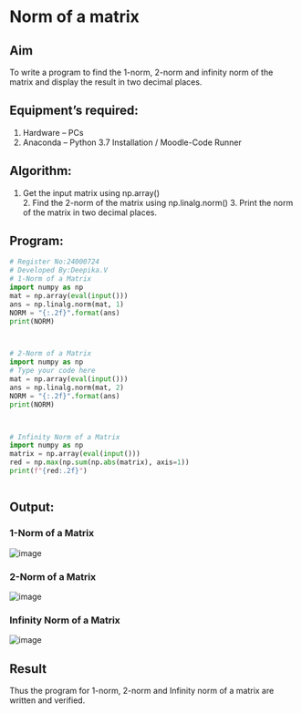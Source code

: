 # Norm of a matrix
## Aim
To write a program to find the 1-norm, 2-norm and infinity norm of the matrix and display the result in two decimal places.
## Equipment’s required:
1.	Hardware – PCs
2.	Anaconda – Python 3.7 Installation / Moodle-Code Runner
## Algorithm:
1. Get the input matrix using np.array()   
    2. Find the 2-norm of the matrix using np.linalg.norm()
	3. Print the norm of the matrix in two decimal places.
## Program:
```Python
# Register No:24000724
# Developed By:Deepika.V
# 1-Norm of a Matrix
import numpy as np
mat = np.array(eval(input()))
ans = np.linalg.norm(mat, 1)
NORM = "{:.2f}".format(ans)
print(NORM)



# 2-Norm of a Matrix
import numpy as np
# Type your code here
mat = np.array(eval(input()))
ans = np.linalg.norm(mat, 2)
NORM = "{:.2f}".format(ans)
print(NORM)



# Infinity Norm of a Matrix
import numpy as np
matrix = np.array(eval(input()))
red = np.max(np.sum(np.abs(matrix), axis=1))
print(f"{red:.2f}")



```
## Output:
### 1-Norm of a Matrix
![image](https://github.com/user-attachments/assets/e4d47296-8233-4394-aa06-3119c462bb4a)


### 2-Norm of a Matrix
![image](https://github.com/user-attachments/assets/c344d30a-3986-4001-8003-548578a23ab5)


### Infinity Norm of a Matrix
![image](https://github.com/user-attachments/assets/a077476a-f022-431e-b9ee-f469752fbcbe)


## Result
Thus the program for 1-norm, 2-norm and Infinity norm of a matrix are written and verified.
